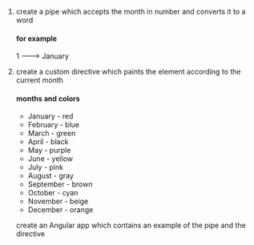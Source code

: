 <ol>
<li>
<p>create a pipe which accepts the month in number and converts it to a word</p>
<h4>for example</h4>
<p>1 ---> January</p>
</li>
<li>
<p>create a custom directive which paints the element according to the current month</p>
<h4>months and colors</h4>
<ul>
<li>January - red</li>
<li>February - blue</li>
<li>March - green</li>
<li>April - black</li>
<li>May - purple</li>
<li>June - yellow</li>
<li>July - pink</li>
<li>August - gray</li>
<li>September  - brown</li>
<li>October - cyan</li>
<li>November - beige</li>
<li>December - orange</li>
</ul>
</li>
<p>create an Angular app which contains an example of the pipe and the directive</p>